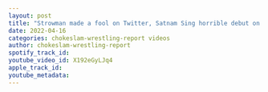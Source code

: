 ```yaml
---
layout: post
title: "Strowman made a fool on Twitter, Satnam Sing horrible debut on AEW  plus Wrestling news round up!,,"
date: 2022-04-16
categories: chokeslam-wrestling-report videos
author: chokeslam-wrestling-report
spotify_track_id: 
youtube_video_id: X192eGyLJq4
apple_track_id: 
youtube_metadata: 
---
```

